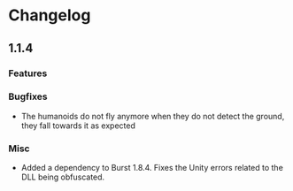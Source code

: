# Changelog

## 1.1.4

### Features

### Bugfixes
* The humanoids do not fly anymore when they do not detect the ground, they fall towards it as expected

### Misc
* Added a dependency to Burst 1.8.4. Fixes the Unity errors related to the DLL being obfuscated.
